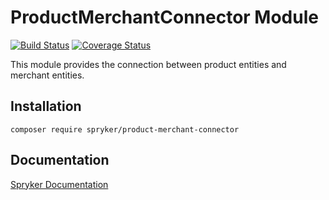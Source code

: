 # ProductMerchantConnector Module
[![Build Status](https://travis-ci.org/spryker/merchant-product-connector.svg)](https://travis-ci.org/spryker/merchant-product-connector)
[![Coverage Status](https://coveralls.io/repos/github/spryker/merchant-product-connector/badge.svg)](https://coveralls.io/github/spryker/merchant-product-connector)

This module provides the connection between product entities and merchant entities.

## Installation

```
composer require spryker/product-merchant-connector
```

## Documentation

[Spryker Documentation](https://documentation.spryker.com/module_guide/overview.htm)
